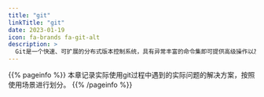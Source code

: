 ```yaml
---
title: "git"
linkTitle: "git"
date: 2023-01-19
icon: fa-brands fa-git-alt
description: >
  Git是一个快速、可扩展的分布式版本控制系统，具有异常丰富的命令集即可提供高级操作以及对内部的完全访问。
---
```


{{% pageinfo %}}
本章记录实际使用git过程中遇到的实际问题的解决方案，按照使用场景进行划分。
{{% /pageinfo %}}
